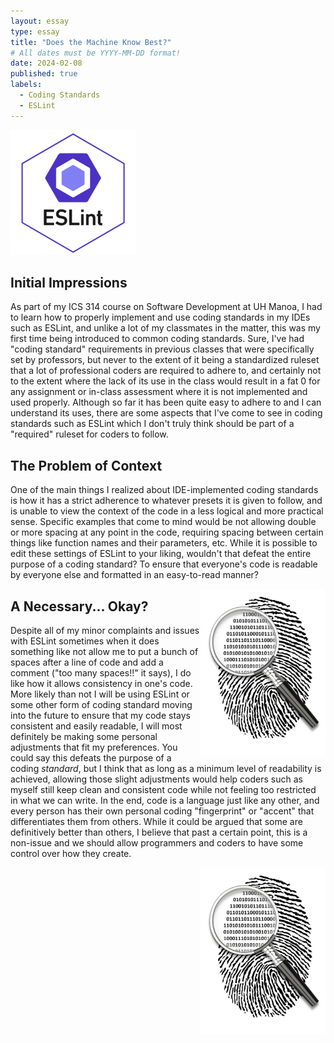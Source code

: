 ```yaml
---
layout: essay
type: essay
title: "Does the Machine Know Best?"
# All dates must be YYYY-MM-DD format!
date: 2024-02-08
published: true
labels:
  - Coding Standards
  - ESLint
---
```


<img width="200px" src="../img/does-the-machine-know-best/eslint.png">

## Initial Impressions

As part of my ICS 314 course on Software Development at UH Manoa, I had to learn how to properly implement and use coding standards in my IDEs such as ESLint, and unlike a lot of my classmates in the matter, this was my first time being introduced to common coding standards. Sure, I've had "coding standard" requirements in previous classes that were specifically set by professors, but never to the extent of it being a standardized ruleset that a lot of professional coders are required to adhere to, and certainly not to the extent where the lack of its use in the class would result in a fat 0 for any assignment or in-class assessment where it is not implemented and used properly. Although so far it has been quite easy to adhere to and I can understand its uses, there are some aspects that I've come to see in coding standards such as ESLint which I don't truly think should be part of a "required" ruleset for coders to follow.

## The Problem of Context

One of the main things I realized about IDE-implemented coding standards is how it has a strict adherence to whatever presets it is given to follow, and is unable to view the context of the code in a less logical and more practical sense. Specific examples that come to mind would be not allowing double or more spacing at any point in the code, requiring spacing between certain things like function names and their parameters, etc. While it is possible to edit these settings of ESLint to your liking, wouldn't that defeat the entire purpose of a coding standard? To ensure that everyone's code is readable by everyone else and formatted in an easy-to-read manner? 

<img width="200px" align="right" src="../img/does-the-machine-know-best/fingerprint.jpeg">

## A Necessary... Okay?

Despite all of my minor complaints and issues with ESLint sometimes when it does something like not allow me to put a bunch of spaces after a line of code and add a comment ("too many spaces!!" it says), I do like how it allows consistency in one's code. More likely than not I will be using ESLint or some other form of coding standard moving into the future to ensure that my code stays consistent and easily readable, I will most definitely be making some personal adjustments that fit my preferences. You could say this defeats the purpose of a coding *standard*, but I think that as long as a minimum level of readability is achieved, allowing those slight adjustments would help coders such as myself still keep clean and consistent code while not feeling too restricted in what we can write. In the end, code is a language just like any other, and every person has their own personal coding "fingerprint" or "accent" that differentiates them from others. While it could be argued that some are definitively better than others, I believe that past a certain point, this is a non-issue and we should allow programmers and coders to have some control over how they create.

<img width="200px" align="right" src="../img/does-the-machine-know-best/fingerprint.jpeg">

